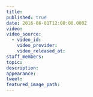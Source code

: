 ```yaml
---
title: 
published: true
date: 2016-06-01T12:00:00.000Z
video: 
video_source:
  - video_id: 
    video_provider: 
    video_released_at:
staff_members:
topic:
description: 
appearance: 
tweet: 
featured_image_path: 
---
```

